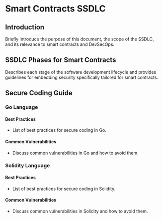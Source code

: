 # Smart Contracts SSDLC

## Introduction
Briefly introduce the purpose of this document, the scope of the SSDLC, and its relevance to smart contracts and DevSecOps.

## SSDLC Phases for Smart Contracts
Describes each stage of the software development lifecycle and provides guidelines for embedding security specifically tailored for smart contracts.

## Secure Coding Guide

### Go Language
#### Best Practices
- List of best practices for secure coding in Go.
#### Common Vulnerabilities
- Discuss common vulnerabilities in Go and how to avoid them.

### Solidity Language
#### Best Practices
- List of best practices for secure coding in Solidity.
#### Common Vulnerabilities
- Discuss common vulnerabilities in Solidity and how to avoid them.
